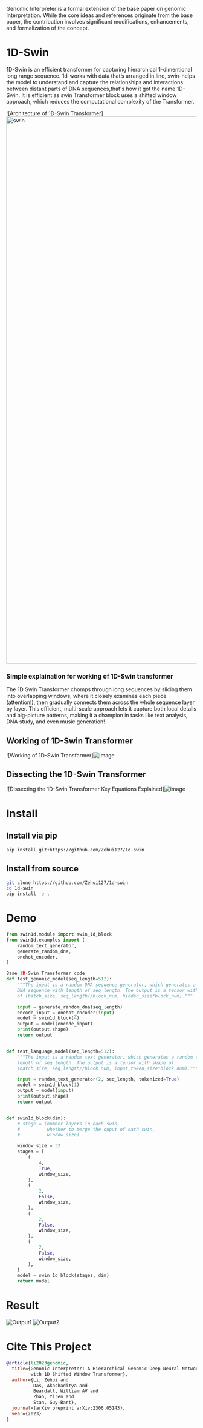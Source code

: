 Genomic Interpreter is a formal extension of the base paper on genomic Interpretation. While the core ideas and 
references originate from the base paper, the contribution involves significant modifications, enhancements, and 
formalization of the concept.
# 1D-Swin
1D-Swin is an efficient transformer for capturing hierarchical 1-dimentional long range sequence. 1d-works with data that’s arranged in line, swin-helps the model to understand and capture the relationships and interactions between distant parts of DNA sequences,that's how it got the name 1D-Swin.
It is efficient as swin Transformer block uses a shifted window approach, which reduces the computational complexity of the Transformer.

![Architecture of 1D-Swin Transformer]<img width="1444" alt="swin" src="https://github.com/user-attachments/assets/65d88fe0-80b4-45a3-b2e0-706bea81bb36" />


### Simple explaination for working of 1D-Swin transformer
The 1D Swin Transformer chomps through long sequences by slicing them into overlapping windows, where it closely examines each piece (attention!), then gradually connects them across the whole sequence layer by layer. This efficient, multi-scale approach lets it capture both local details and big-picture patterns, making it a champion in tasks like text analysis, DNA study, and even music generation!
## Working of 1D-Swin Transformer
![Working of 1D-Swin Transformer]![image](https://github.com/user-attachments/assets/18c3a3ec-d395-42e7-8ad2-efd00a993824)

## Dissecting the 1D-Swin Transformer
![Dissecting the 1D-Swin Transformer Key Equations Explained]![image](https://github.com/user-attachments/assets/bbf6e1ed-0f90-46c1-ba4e-8fda7de5603e)


# Install
## Install via pip

```bash
pip install git+https://github.com/Zehui127/1d-swin
```

## Install from source
  ```bash
  git clone https://github.com/Zehui127/1d-swin
  cd 1d-swin
  pip install -e .
  ```

# Demo
```python
from swin1d.module import swin_1d_block
from swin1d.examples import (
    random_text_generator,
    generate_random_dna,
    onehot_encoder,
)

Base 1D-Swin Transformer code
def test_genomic_model(seq_length=512):
    """The input is a random DNA sequence generator, which generates a random
    DNA sequence with length of seq_length. The output is a tensor with shape
    of (batch_size, seq_length//block_num, hidden_size*block_num)."""

    input = generate_random_dna(seq_length)
    encode_input = onehot_encoder(input)
    model = swin1d_block(4)
    output = model(encode_input)
    print(output.shape)
    return output


def test_language_model(seq_length=512):
    """The input is a random text generator, which generates a random text with
    length of seq_length. The output is a tensor with shape of
    (batch_size, seq_length//block_num, input_token_size*block_num)."""

    input = random_text_generator(2, seq_length, tokenized=True)
    model = swin1d_block(1)
    output = model(input)
    print(output.shape)
    return output


def swin1d_block(dim):
    # stage = (number layers in each swin,
    #          whether to merge the ouput of each swin,
    #          window size)

    window_size = 32
    stages = [
        (
            4,
            True,
            window_size,
        ),
        (
            2,
            False,
            window_size,
        ),
        (
            2,
            False,
            window_size,
        ),
        (
            2,
            False,
            window_size,
        ),
    ]
    model = swin_1d_block(stages, dim)
    return model

```

# Result
![Output1](https://github.com/user-attachments/assets/d4de551e-6af0-4467-a170-9131bc8cad5c)
![Output2](https://github.com/user-attachments/assets/18eda0e3-a97b-419e-803e-4546fc202673)


# Cite This Project

```bibtex
@article{li2023genomic,
  title={Genomic Interpreter: A Hierarchical Genomic Deep Neural Network
         with 1D Shifted Window Transformer},
  author={Li, Zehui and
          Das, Akashaditya and
          Beardall, William AV and
          Zhao, Yiren and
          Stan, Guy-Bart},
  journal={arXiv preprint arXiv:2306.05143},
  year={2023}
}
